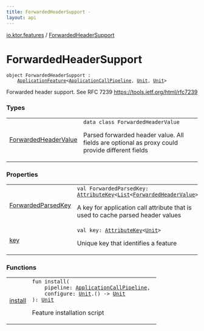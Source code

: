 ```yaml
---
title: ForwardedHeaderSupport - 
layout: api
---
```


<div class='api-docs-breadcrumbs'><a href="../index.html">io.ktor.features</a> / <a href="./index.html">ForwardedHeaderSupport</a></div>

# ForwardedHeaderSupport

<div class="signature"><code><span class="keyword">object </span><span class="identifier">ForwardedHeaderSupport</span>&nbsp;<span class="symbol">:</span>&nbsp;<br/>&nbsp;&nbsp;&nbsp;&nbsp;<a href="../../io.ktor.application/-application-feature/index.html"><span class="identifier">ApplicationFeature</span></a><span class="symbol">&lt;</span><a href="../../io.ktor.application/-application-call-pipeline/index.html"><span class="identifier">ApplicationCallPipeline</span></a><span class="symbol">,</span>&nbsp;<a href="https://kotlinlang.org/api/latest/jvm/stdlib/kotlin/-unit/index.html"><span class="identifier">Unit</span></a><span class="symbol">,</span>&nbsp;<a href="https://kotlinlang.org/api/latest/jvm/stdlib/kotlin/-unit/index.html"><span class="identifier">Unit</span></a><span class="symbol">&gt;</span></code></div>

Forwarded header support. See RFC 7239 https://tools.ietf.org/html/rfc7239

### Types

<table class="api-docs-table">
<tbody>
<tr>
<td markdown="1">

<a href="-forwarded-header-value/index.html">ForwardedHeaderValue</a>


</td>
<td markdown="1">
<div class="signature"><code><span class="keyword">data</span> <span class="keyword">class </span><span class="identifier">ForwardedHeaderValue</span></code></div>

Parsed forwarded header value. All fields are optional as proxy could provide different fields


</td>
</tr>
</tbody>
</table>

### Properties

<table class="api-docs-table">
<tbody>
<tr>
<td markdown="1">

<a href="-forwarded-parsed-key.html">ForwardedParsedKey</a>


</td>
<td markdown="1">
<div class="signature"><code><span class="keyword">val </span><span class="identifier">ForwardedParsedKey</span><span class="symbol">: </span><a href="../../io.ktor.util/-attribute-key/index.html"><span class="identifier">AttributeKey</span></a><span class="symbol">&lt;</span><a href="https://kotlinlang.org/api/latest/jvm/stdlib/kotlin.collections/-list/index.html"><span class="identifier">List</span></a><span class="symbol">&lt;</span><a href="-forwarded-header-value/index.html"><span class="identifier">ForwardedHeaderValue</span></a><span class="symbol">&gt;</span><span class="symbol">&gt;</span></code></div>

A key for application call attribute that is used to cache parsed header values


</td>
</tr>
<tr>
<td markdown="1">

<a href="key.html">key</a>


</td>
<td markdown="1">
<div class="signature"><code><span class="keyword">val </span><span class="identifier">key</span><span class="symbol">: </span><a href="../../io.ktor.util/-attribute-key/index.html"><span class="identifier">AttributeKey</span></a><span class="symbol">&lt;</span><a href="https://kotlinlang.org/api/latest/jvm/stdlib/kotlin/-unit/index.html"><span class="identifier">Unit</span></a><span class="symbol">&gt;</span></code></div>

Unique key that identifies a feature


</td>
</tr>
</tbody>
</table>

### Functions

<table class="api-docs-table">
<tbody>
<tr>
<td markdown="1">

<a href="install.html">install</a>


</td>
<td markdown="1">
<div class="signature"><code><span class="keyword">fun </span><span class="identifier">install</span><span class="symbol">(</span><br/>&nbsp;&nbsp;&nbsp;&nbsp;<span class="parameterName" id="io.ktor.features.ForwardedHeaderSupport$install(io.ktor.application.ApplicationCallPipeline, kotlin.Function1((kotlin.Unit, )))/pipeline">pipeline</span><span class="symbol">:</span>&nbsp;<a href="../../io.ktor.application/-application-call-pipeline/index.html"><span class="identifier">ApplicationCallPipeline</span></a><span class="symbol">, </span><br/>&nbsp;&nbsp;&nbsp;&nbsp;<span class="parameterName" id="io.ktor.features.ForwardedHeaderSupport$install(io.ktor.application.ApplicationCallPipeline, kotlin.Function1((kotlin.Unit, )))/configure">configure</span><span class="symbol">:</span>&nbsp;<a href="https://kotlinlang.org/api/latest/jvm/stdlib/kotlin/-unit/index.html"><span class="identifier">Unit</span></a><span class="symbol">.</span><span class="symbol">(</span><span class="symbol">)</span>&nbsp;<span class="symbol">-&gt;</span>&nbsp;<a href="https://kotlinlang.org/api/latest/jvm/stdlib/kotlin/-unit/index.html"><span class="identifier">Unit</span></a><br/><span class="symbol">)</span><span class="symbol">: </span><a href="https://kotlinlang.org/api/latest/jvm/stdlib/kotlin/-unit/index.html"><span class="identifier">Unit</span></a></code></div>

Feature installation script


</td>
</tr>
</tbody>
</table>
